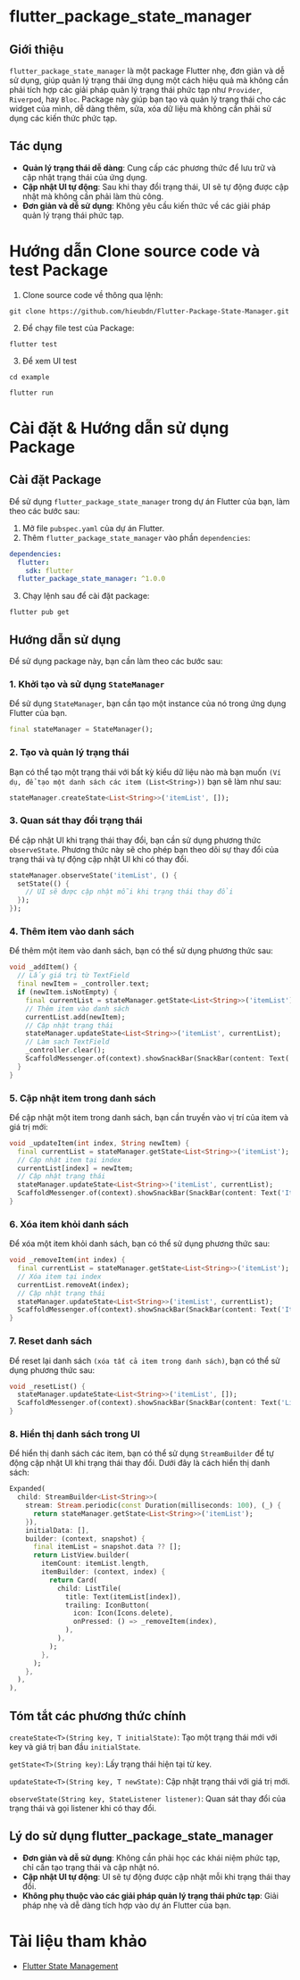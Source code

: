 # flutter_package_state_manager

## Giới thiệu

`flutter_package_state_manager` là một package Flutter nhẹ, đơn giản và dễ sử dụng, giúp quản lý trạng thái ứng dụng một cách hiệu quả mà không cần phải tích hợp các giải pháp quản lý trạng thái phức tạp như `Provider`, `Riverpod`, hay `Bloc`. 
Package này giúp bạn tạo và quản lý trạng thái cho các widget của mình, dễ dàng thêm, sửa, xóa dữ liệu mà không cần phải sử dụng các kiến thức phức tạp.

## Tác dụng

- **Quản lý trạng thái dễ dàng**: Cung cấp các phương thức để lưu trữ và cập nhật trạng thái của ứng dụng.
- **Cập nhật UI tự động**: Sau khi thay đổi trạng thái, UI sẽ tự động được cập nhật mà không cần phải làm thủ công.
- **Đơn giản và dễ sử dụng**: Không yêu cầu kiến thức về các giải pháp quản lý trạng thái phức tạp.

# Hướng dẫn Clone source code và test Package
1. Clone source code về thông qua lệnh:
```terminal
git clone https://github.com/hieubdn/Flutter-Package-State-Manager.git
```
2. Để chạy file test của Package:
```
flutter test
```
3. Để xem UI test
```
cd example

flutter run
```

# Cài đặt & Hướng dẫn sử dụng Package
## Cài đặt Package

Để sử dụng `flutter_package_state_manager` trong dự án Flutter của bạn, làm theo các bước sau:

1. Mở file `pubspec.yaml` của dự án Flutter.
2. Thêm `flutter_package_state_manager` vào phần `dependencies`:

``` yaml
dependencies:
  flutter:
    sdk: flutter
  flutter_package_state_manager: ^1.0.0
```
3. Chạy lệnh sau để cài đặt package:
```
flutter pub get
```
## Hướng dẫn sử dụng 
Để sử dụng package này, bạn cần làm theo các bước sau:

### 1. Khởi tạo và sử dụng `StateManager`

Để sử dụng `StateManager`, bạn cần tạo một instance của nó trong ứng dụng Flutter của bạn.
```dart
final stateManager = StateManager();
```

### 2. Tạo và quản lý trạng thái

Bạn có thể tạo một trạng thái với bất kỳ kiểu dữ liệu nào mà bạn muốn `(Ví dụ, để tạo một danh sách các item (List<String>))` bạn sẽ làm như sau:

```dart
stateManager.createState<List<String>>('itemList', []);
```

### 3. Quan sát thay đổi trạng thái
Để cập nhật UI khi trạng thái thay đổi, bạn cần sử dụng phương thức `observeState`. Phương thức này sẽ cho phép bạn theo dõi sự thay đổi của trạng thái và tự động cập nhật UI khi có thay đổi.

```dart
stateManager.observeState('itemList', () {
  setState(() {
    // UI sẽ được cập nhật mỗi khi trạng thái thay đổi
  });
});
```

### 4. Thêm item vào danh sách
Để thêm một item vào danh sách, bạn có thể sử dụng phương thức sau:

```dart
void _addItem() {
  // Lấy giá trị từ TextField
  final newItem = _controller.text;
  if (newItem.isNotEmpty) {
    final currentList = stateManager.getState<List<String>>('itemList');
    // Thêm item vào danh sách
    currentList.add(newItem);
    // Cập nhật trạng thái
    stateManager.updateState<List<String>>('itemList', currentList); 
    // Làm sạch TextField
    _controller.clear();
    ScaffoldMessenger.of(context).showSnackBar(SnackBar(content: Text('Item Added')));
  }
}
```

### 5. Cập nhật item trong danh sách
Để cập nhật một item trong danh sách, bạn cần truyền vào vị trí của item và giá trị mới:

```dart
void _updateItem(int index, String newItem) {
  final currentList = stateManager.getState<List<String>>('itemList');
  // Cập nhật item tại index
  currentList[index] = newItem;
  // Cập nhật trạng thái
  stateManager.updateState<List<String>>('itemList', currentList); 
  ScaffoldMessenger.of(context).showSnackBar(SnackBar(content: Text('Item Updated')));
}
```

### 6. Xóa item khỏi danh sách
Để xóa một item khỏi danh sách, bạn có thể sử dụng phương thức sau:

```dart
void _removeItem(int index) {
  final currentList = stateManager.getState<List<String>>('itemList');
  // Xóa item tại index
  currentList.removeAt(index);
  // Cập nhật trạng thái
  stateManager.updateState<List<String>>('itemList', currentList); 
  ScaffoldMessenger.of(context).showSnackBar(SnackBar(content: Text('Item Deleted')));
}
```

### 7. Reset danh sách
Để reset lại danh sách `(xóa tất cả item trong danh sách)`, bạn có thể sử dụng phương thức sau:

```dart
void _resetList() {
  stateManager.updateState<List<String>>('itemList', []);
  ScaffoldMessenger.of(context).showSnackBar(SnackBar(content: Text('List Reset')));
}
```

### 8. Hiển thị danh sách trong UI
Để hiển thị danh sách các item, bạn có thể sử dụng `StreamBuilder` để tự động cập nhật UI khi trạng thái thay đổi. Dưới đây là cách hiển thị danh sách:

```dart
Expanded(
  child: StreamBuilder<List<String>>(
    stream: Stream.periodic(const Duration(milliseconds: 100), (_) {
      return stateManager.getState<List<String>>('itemList');
    }),
    initialData: [],
    builder: (context, snapshot) {
      final itemList = snapshot.data ?? [];
      return ListView.builder(
        itemCount: itemList.length,
        itemBuilder: (context, index) {
          return Card(
            child: ListTile(
              title: Text(itemList[index]),
              trailing: IconButton(
                icon: Icon(Icons.delete),
                onPressed: () => _removeItem(index),
              ),
            ),
          );
        },
      );
    },
  ),
),
```

## Tóm tắt các phương thức chính
`createState<T>(String key, T initialState)`: Tạo một trạng thái mới với key và giá trị ban đầu `initialState`.

`getState<T>(String key)`: Lấy trạng thái hiện tại từ key.

`updateState<T>(String key, T newState)`: Cập nhật trạng thái với giá trị mới.

`observeState(String key, StateListener listener)`: Quan sát thay đổi của trạng thái và gọi listener khi có thay đổi.

## Lý do sử dụng flutter_package_state_manager

- **Đơn giản và dễ sử dụng**: Không cần phải học các khái niệm phức tạp, chỉ cần tạo trạng thái và cập nhật nó.
- **Cập nhật UI tự động**: UI sẽ tự động được cập nhật mỗi khi trạng thái thay đổi.
- **Không phụ thuộc vào các giải pháp quản lý trạng thái phức tạp**: Giải pháp nhẹ và dễ dàng tích hợp vào dự án Flutter của bạn.

# Tài liệu tham khảo
* [Flutter State Management](https://pub.dev/packages/flutter_package_state_manager)
